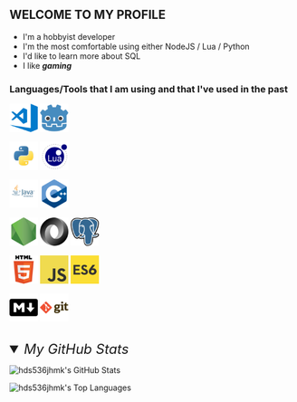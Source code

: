 ## WELCOME TO MY PROFILE

 - I'm a hobbyist developer
 - I'm the most comfortable using either NodeJS / Lua / Python
 - I'd like to learn more about SQL
 - I like ***gaming***

### Languages/Tools that I am using and that I've used in the past

[<img alt="Visual Studio Code" src="https://raw.githubusercontent.com/github/explore/master/topics/visual-studio-code/visual-studio-code.png" width="50px" height="50px"/>](https://code.visualstudio.com/)
[<img alt="Godot" src="https://raw.githubusercontent.com/github/explore/master/topics/godot/godot.png" width="50px" height="50px"/>](https://godotengine.org/)

[<img alt="Python" src="https://raw.githubusercontent.com/github/explore/master/topics/python/python.png" width="50px" height="50px"/>](https://www.python.org/)
[<img alt="Lua" src="https://raw.githubusercontent.com/github/explore/master/topics/lua/lua.png" width="50px" height="50px"/>](https://www.lua.org/)

[<img alt="Java" src="https://raw.githubusercontent.com/github/explore/master/topics/java/java.png" width="50px" height="50px"/>](https://www.java.com/it/)
[<img alt="C++" src="https://raw.githubusercontent.com/github/explore/master/topics/cpp/cpp.png" width="50px" height="50px"/>](https://www.wikipedia.org/wiki/C%2B%2B)

[<img alt="NodeJS" src="https://raw.githubusercontent.com/github/explore/master/topics/nodejs/nodejs.png" width="50px" height="50px"/>](https://nodejs.org/)
[<img alt="JSON" src="https://raw.githubusercontent.com/github/explore/master/topics/json/json.png" width="50px" height="50px"/>](https://www.json.org/)
[<img alt="PostgreSQL" src="https://raw.githubusercontent.com/github/explore/master/topics/postgresql/postgresql.png" width="50px" height="50px"/>](https://www.postgresql.org/)

[<img alt="HTML" src="https://raw.githubusercontent.com/github/explore/master/topics/html/html.png" width="50px" height="50px"/>](https://www.wikipedia.org/wiki/HTML)
[<img alt="JavaScript" src="https://raw.githubusercontent.com/github/explore/master/topics/javascript/javascript.png" width="50px" height="50px"/>](https://www.wikipedia.org/wiki/JavaScript)
[<img alt="ES6" src="https://raw.githubusercontent.com/github/explore/master/topics/es6/es6.png" width="50px" height="50px"/>](https://www.wikipedia.org/wiki/ECMAScript)

[<img alt="Markdown" src="https://raw.githubusercontent.com/github/explore/master/topics/markdown/markdown.png" width="50px" height="50px"/>](https://www.wikipedia.org/wiki/Markdown)
[<img alt="Git" src="https://raw.githubusercontent.com/github/explore/master/topics/git/git.png" width="50px" height="50px"/>](https://git-scm.com/)

<br>

<details open>
<summary style="font-size: x-large; font-style: italic;"> My GitHub Stats </summary>

![hds536jhmk's GitHub Stats](https://github-readme-stats.vercel.app/api?username=hds536jhmk&custom_title=%F0%9D%93%B1%F0%9D%93%AD%F0%9D%93%BC%27s%20GitHub%20Stats&theme=dark&show_icons=true&hide=stars&count_private=true)

![hds536jhmk's Top Languages](https://github-readme-stats.vercel.app/api/top-langs?username=hds536jhmk&custom_title=%F0%9D%93%B1%F0%9D%93%AD%F0%9D%93%BC%27s%20Top%20Languages&theme=dark&langs_count=100&layout=compact)

</details>
